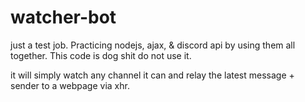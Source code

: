 # watcher-bot

just a test job. Practicing nodejs, ajax, & discord api by using them all together.
This code is dog shit do not use it.

it will simply watch any channel it can and relay the latest message + sender to a webpage via xhr.
